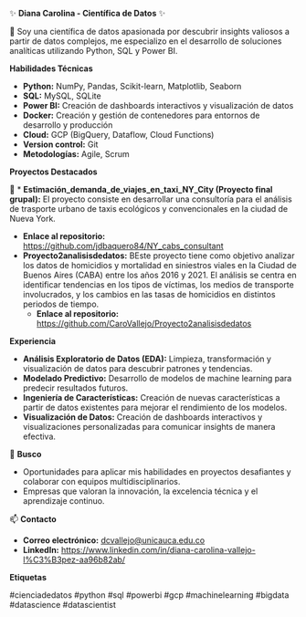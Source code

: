 
✨ **Diana Carolina - Científica de Datos** ✨

🌱 Soy una científica de datos apasionada por descubrir insights valiosos a partir de datos complejos, me especializo en el desarrollo de soluciones analíticas utilizando Python, SQL y Power BI. 

**Habilidades Técnicas**

* **Python:** NumPy, Pandas, Scikit-learn, Matplotlib, Seaborn
* **SQL:** MySQL, SQLite
* **Power BI:** Creación de dashboards interactivos y visualización de datos
* **Docker:** Creación y gestión de contenedores para entornos de desarrollo y producción
* **Cloud:** GCP (BigQuery, Dataflow, Cloud Functions)
* **Version control:** Git
* **Metodologías:** Agile, Scrum

**Proyectos Destacados**

👯 * **Estimación_demanda_de_viajes_en_taxi_NY_City (Proyecto final grupal):** El proyecto consiste en desarrollar una consultoría para el análisis de trasporte urbano de taxis ecológicos y convencionales en la ciudad de Nueva York.
* **Enlace al repositorio:** https://github.com/jdbaquero84/NY_cabs_consultant
* **Proyecto2analisisdedatos:** BEste proyecto tiene como objetivo analizar los datos de homicidios y mortalidad en siniestros viales en la Ciudad de Buenos Aires (CABA) entre los años 2016 y 2021. El análisis se centra en identificar tendencias en los tipos de víctimas, los medios de transporte involucrados, y los cambios en las tasas de homicidios en distintos periodos de tiempo.
  * **Enlace al repositorio:** https://github.com/CaroVallejo/Proyecto2analisisdedatos

**Experiencia**

* **Análisis Exploratorio de Datos (EDA):** Limpieza, transformación y visualización de datos para descubrir patrones y tendencias.
* **Modelado Predictivo:** Desarrollo de modelos de machine learning para predecir resultados futuros.
* **Ingeniería de Características:** Creación de nuevas características a partir de datos existentes para mejorar el rendimiento de los modelos.
* **Visualización de Datos:** Creación de dashboards interactivos y visualizaciones personalizadas para comunicar insights de manera efectiva.

🔭 **Busco**

* Oportunidades para aplicar mis habilidades en proyectos desafiantes y colaborar con equipos multidisciplinarios.
* Empresas que valoran la innovación, la excelencia técnica y el aprendizaje continuo.

📫 **Contacto**

* **Correo electrónico:** dcvallejo@unicauca.edu.co
* **LinkedIn:** https://www.linkedin.com/in/diana-carolina-vallejo-l%C3%B3pez-aa96b82ab/

**Etiquetas**

#cienciadedatos #python #sql #powerbi #gcp #machinelearning #bigdata #datascience #datascientist
